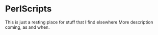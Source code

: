 # PerlScripts

This is just a resting place for stuff that I find elsewhere
More description coming, as and when.
